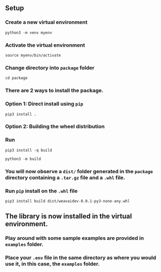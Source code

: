 ## Setup 

### Create a new virtual environment

```
python3 -m venv myenv
```

### Activate the virtual environment

```
source myenv/bin/activate
```

### Change directory into `package` folder
```
cd package
```

### There are 2 ways to install the package.
### Option 1: Direct install using `pip`
```
pip3 install .
```

### Option 2: Building the wheel distribution
### Run 
```
pip3 install -q build
```

```
python3 -m build
```

### You will now observe a `dist/` folder generated in the `package` directory containing a `.tar.gz` file and a `.whl` file.
### Run `pip` install on the `.whl` file
```
pip3 install build dist/weavaidev-0.0.1-py3-none-any.whl
```



## The library is now installed in the virtual environment.
### Play around with some sample examples are provided in `examples` folder. 
### Place your `.env` file in the same directory as where you would use it, in this case, the `examples` folder.